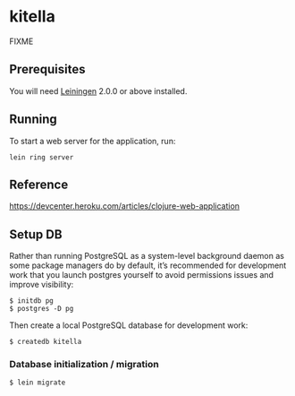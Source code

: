 # kitella

FIXME

## Prerequisites

You will need [Leiningen][] 2.0.0 or above installed.

[leiningen]: https://github.com/technomancy/leiningen

## Running

To start a web server for the application, run:

    lein ring server

## Reference

https://devcenter.heroku.com/articles/clojure-web-application

## Setup DB

Rather than running PostgreSQL as a system-level background
daemon as some package managers do by default, it’s recommended
for development work that you launch postgres yourself to avoid
permissions issues and improve visibility:

    $ initdb pg
    $ postgres -D pg

Then create a local PostgreSQL database for development work:

    $ createdb kitella

### Database initialization / migration

    $ lein migrate
